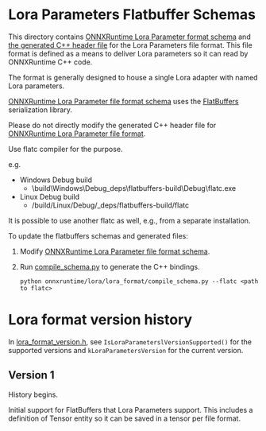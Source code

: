 # Lora Parameters Flatbuffer Schemas
This directory contains [ONNXRuntime Lora Parameter format schema](lora_schema.fbs) and [the generated C++ header file](lora_schema.fbs.h) for the
Lora Parameters file format. This file format is defined as a means to deliver Lora parameters so it can read by ONNXRuntime C++ code.

The format is generally designed to house a single Lora adapter with named Lora parameters.

[ONNXRuntime Lora Parameter file format schema](lora_schema.fbs) uses the [FlatBuffers](https://github.com/google/flatbuffers) serialization library.

Please do not directly modify the generated C++ header file for [ONNXRuntime Lora Parameter file format]((lora_schema.fbs.h)).

Use flatc compiler for the purpose.

e.g.
  - Windows Debug build
    - \build\Windows\Debug\_deps\flatbuffers-build\Debug\flatc.exe
  - Linux Debug build
    - /build/Linux/Debug/_deps/flatbuffers-build/flatc

It is possible to use another flatc as well, e.g., from a separate installation.

To update the flatbuffers schemas and generated files:
1. Modify [ONNXRuntime Lora Parameter file format schema](lora_schema.fbs).
2. Run [compile_schema.py](./compile_schema.py) to generate the C++ bindings.

    ```
    python onnxruntime/lora/lora_format/compile_schema.py --flatc <path to flatc>
    ```
# Lora format version history
In [lora_format_version.h](../lora_format_version.h), see `IsLoraParameterslVersionSupported()` for the supported versions and
`kLoraParametersVersion` for the current version.

## Version 1
History begins.

Initial support for FlatBuffers that Lora Parameters support. This includes a definition of Tensor entity
so it can be saved in a tensor per file format.
